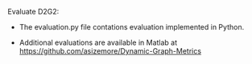 Evaluate D2G2:

* The evaluation.py file contations evaluation implemented in Python. 

* Additional evaluations are available in Matlab at https://github.com/asizemore/Dynamic-Graph-Metrics

